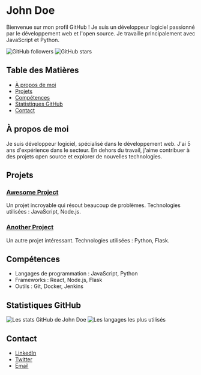 # John Doe

Bienvenue sur mon profil GitHub ! Je suis un développeur logiciel passionné par le développement web et l'open source. Je travaille principalement avec JavaScript et Python.

![GitHub followers](https://img.shields.io/github/followers/johndoe?style=social)
![GitHub stars](https://img.shields.io/github/stars/johndoe?style=social)

## Table des Matières
- [À propos de moi](#à-propos-de-moi)
- [Projets](#projets)
- [Compétences](#compétences)
- [Statistiques GitHub](#statistiques-github)
- [Contact](#contact)

## À propos de moi

Je suis développeur logiciel, spécialisé dans le développement web. J'ai 5 ans d'expérience dans le secteur. En dehors du travail, j'aime contribuer à des projets open source et explorer de nouvelles technologies.

## Projets

### [Awesome Project](https://github.com/johndoe/awesome-project)
Un projet incroyable qui résout beaucoup de problèmes. Technologies utilisées : JavaScript, Node.js.

### [Another Project](https://github.com/johndoe/another-project)
Un autre projet intéressant. Technologies utilisées : Python, Flask.

## Compétences

- Langages de programmation : JavaScript, Python
- Frameworks : React, Node.js, Flask
- Outils : Git, Docker, Jenkins

## Statistiques GitHub

![Les stats GitHub de John Doe](https://github-readme-stats.vercel.app/api?username=johndoe&show_icons=true&theme=radical)
![Les langages les plus utilisés](https://github-readme-stats.vercel.app/api/top-langs/?username=johndoe&layout=compact&theme=radical)

## Contact

- [LinkedIn](https://www.linkedin.com/in/johndoe)
- [Twitter](https://twitter.com/johndoe)
- [Email](mailto:johndoe@example.com)
